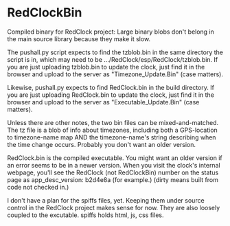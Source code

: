 # RedClockBin

Compiled binary for RedClock project: Large binary blobs don't belong in the main source library because they make it slow.

The pushall.py script expects to find the tzblob.bin in the same directory the script is in, which may need to be .../RedClock/esp/RedClock/tzblob.bin. If you are just uploading tzblob.bin to update the clock, just find it in the browser and upload to the server as "Timezone_Update.Bin" (case matters).

Likewise, pushall.py expects to find RedClock.bin in the build directory. If you are just uploading RedClock.bin to update the clock, just find it in the browser and upload to the server as "Executable_Update.Bin" (case matters).

Unless there are other notes, the two bin files can be mixed-and-matched. The tz file is a blob of info about timezones, including both a GPS-location to timezone-name map AND the timezone-name's string describing when the time change occurs. Probably you don't want an older version.

RedClock.bin is the compiled executable. You might want an older version if an error seems to be in a newer version. When you visit the clock's internal webpage, you'll see the RedClock (not RedClockBin) number on the status page as app_desc_version: b2d4e8a (for example.) (dirty means built from code not checked in.)


I don't have a plan for the spiffs files, yet. Keeping them under source control in the RedClock project makes sense for now. They are also loosely coupled to the excutable. spiffs holds html, js, css files.

